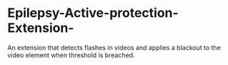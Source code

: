 # Epilepsy-Active-protection-Extension-
An extension that detects flashes in videos and applies a blackout to the video element when threshold is breached.
